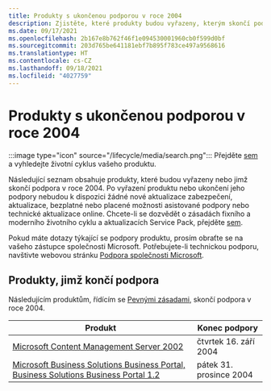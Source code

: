 ```yaml
---
title: Produkty s ukončenou podporou v roce 2004
description: Zjistěte, které produkty budou vyřazeny, kterým skončí podpora nebo přejdou z běžné na rozšířenou podporu v roce 2004.
ms.date: 09/17/2021
ms.openlocfilehash: 2b167e8b762f46f1e094530001960cb0f599d0bf
ms.sourcegitcommit: 203d765be641181ebf7b895f783ce497a9568616
ms.translationtype: HT
ms.contentlocale: cs-CZ
ms.lasthandoff: 09/18/2021
ms.locfileid: "4027759"
---
```

# <a name="products-ending-support-in-2004"></a>Produkty s ukončenou podporou v roce 2004

:::image type="icon" source="/lifecycle/media/search.png":::
Přejděte [sem](/lifecycle/products/) a vyhledejte životní cyklus vašeho produktu.

Následující seznam obsahuje produkty, které budou vyřazeny nebo jimž skončí podpora v roce 2004. Po vyřazení produktu nebo ukončení jeho podpory nebudou k dispozici žádné nové aktualizace zabezpečení, aktualizace, bezplatné nebo placené možnosti asistované podpory nebo technické aktualizace online. Chcete-li se dozvědět o zásadách fixního a moderního životního cyklu a aktualizacích Service Pack, přejděte [sem](/lifecycle/overview/product-end-of-support-overview).

Pokud máte dotazy týkající se podpory produktu, prosím obraťte se na vašeho zástupce společnosti Microsoft. Potřebujete-li technickou podporu, navštivte webovou stránku [Podpora společnosti Microsoft](https://support.microsoft.com/contactus/?ws=support).





## <a name="products-reaching-end-of-support"></a>Produkty, jimž končí podpora

Následujícím produktům, řídícím se [Pevnými zásadami](/lifecycle/policies/fixed), skončí podpora v roce 2004.

| Produkt | Konec podpory |
| --- | --- |
| [Microsoft Content Management Server 2002](/lifecycle/products/microsoft-content-management-server-2002?branch=live)<br> | čtvrtek 16. září 2004 |
| [Microsoft Business Solutions Business Portal, Business Solutions Business Portal 1.2](/lifecycle/products/microsoft-business-solutions-business-portal?branch=live)<br> | pátek 31. prosince 2004 |


